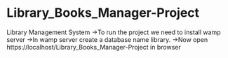 # Library_Books_Manager-Project
Library Management System
->To run the project we need to install wamp server
->In wamp server create a database name library.
->Now open https://localhost/Library_Books_Manager-Project in browser
